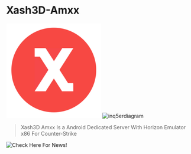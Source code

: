 # Xash3D-Amxx



![inq5erdiagram](https://github.com/FWGS/xash3d-fwgs/raw/master/game_launch/icon-xash-material.png) ![inq5erdiagram](https://github.com/Velaron/cs16-client/raw/main/app/src/main/ic_launcher-playstore.png)
> Xash3D Amxx Is a Android Dedicated Server With Horizon Emulator x86 For Counter-Strike

![Check Here For News!](https://github.com/vx-moha/xash3d-amxx/releases)
